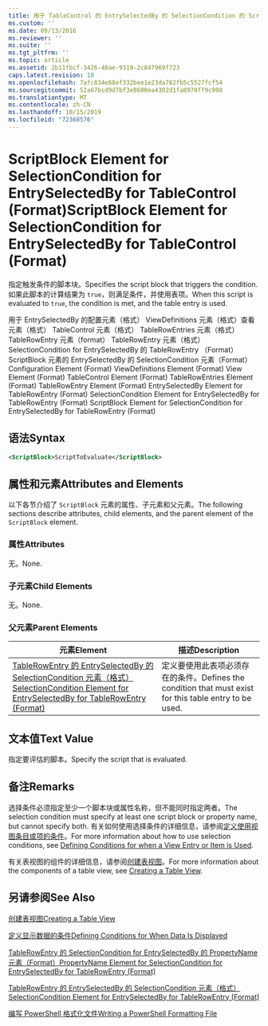 ```yaml
---
title: 用于 TableControl 的 EntrySelectedBy 的 SelectionCondition 的 ScriptBlock 元素（格式） |Microsoft Docs
ms.custom: ''
ms.date: 09/13/2016
ms.reviewer: ''
ms.suite: ''
ms.tgt_pltfrm: ''
ms.topic: article
ms.assetid: 2b11fbcf-3426-48ae-9319-2c847969f723
caps.latest.revision: 10
ms.openlocfilehash: 7afc834e68ef332bee1e23da782fb5c5527fcf54
ms.sourcegitcommit: 52a67bcd9d7bf3e8600ea4302d1fa8970ff9c998
ms.translationtype: MT
ms.contentlocale: zh-CN
ms.lasthandoff: 10/15/2019
ms.locfileid: "72368576"
---
```

# <a name="scriptblock-element-for-selectioncondition-for-entryselectedby-for-tablecontrol-format"></a><span data-ttu-id="f7196-102">ScriptBlock Element for SelectionCondition for EntrySelectedBy for TableControl (Format)</span><span class="sxs-lookup"><span data-stu-id="f7196-102">ScriptBlock Element for SelectionCondition for EntrySelectedBy for TableControl (Format)</span></span>

<span data-ttu-id="f7196-103">指定触发条件的脚本块。</span><span class="sxs-lookup"><span data-stu-id="f7196-103">Specifies the script block that triggers the condition.</span></span> <span data-ttu-id="f7196-104">如果此脚本的计算结果为 `true`，则满足条件，并使用表项。</span><span class="sxs-lookup"><span data-stu-id="f7196-104">When this script is evaluated to `true`, the condition is met, and the table entry is used.</span></span>

<span data-ttu-id="f7196-105">用于 EntrySelectedBy 的配置元素（格式） ViewDefinitions 元素（格式）查看元素（格式） TableControl 元素（格式） TableRowEntries 元素（格式） TableRowEntry 元素（format） TableRowEntry 元素（格式）SelectionCondition for EntrySelectedBy 的 TableRowEntry （Format） ScriptBlock 元素的 EntrySelectedBy 的 SelectionCondition 元素（Format）</span><span class="sxs-lookup"><span data-stu-id="f7196-105">Configuration Element (Format) ViewDefinitions Element (Format) View Element (Format) TableControl Element (Format) TableRowEntries Element (Format) TableRowEntry Element (Format) EntrySelectedBy Element for TableRowEntry (Format) SelectionCondition Element for EntrySelectedBy for TableRowEntry (Format) ScriptBlock Element for SelectionCondition for EntrySelectedBy for TableRowEntry (Format)</span></span>

## <a name="syntax"></a><span data-ttu-id="f7196-106">语法</span><span class="sxs-lookup"><span data-stu-id="f7196-106">Syntax</span></span>

```xml
<ScriptBlock>ScriptToEvaluate</ScriptBlock>
```

## <a name="attributes-and-elements"></a><span data-ttu-id="f7196-107">属性和元素</span><span class="sxs-lookup"><span data-stu-id="f7196-107">Attributes and Elements</span></span>

<span data-ttu-id="f7196-108">以下各节介绍了 `ScriptBlock` 元素的属性、子元素和父元素。</span><span class="sxs-lookup"><span data-stu-id="f7196-108">The following sections describe attributes, child elements, and the parent element of the `ScriptBlock` element.</span></span>

### <a name="attributes"></a><span data-ttu-id="f7196-109">属性</span><span class="sxs-lookup"><span data-stu-id="f7196-109">Attributes</span></span>

<span data-ttu-id="f7196-110">无。</span><span class="sxs-lookup"><span data-stu-id="f7196-110">None.</span></span>

### <a name="child-elements"></a><span data-ttu-id="f7196-111">子元素</span><span class="sxs-lookup"><span data-stu-id="f7196-111">Child Elements</span></span>

<span data-ttu-id="f7196-112">无。</span><span class="sxs-lookup"><span data-stu-id="f7196-112">None.</span></span>

### <a name="parent-elements"></a><span data-ttu-id="f7196-113">父元素</span><span class="sxs-lookup"><span data-stu-id="f7196-113">Parent Elements</span></span>

|<span data-ttu-id="f7196-114">元素</span><span class="sxs-lookup"><span data-stu-id="f7196-114">Element</span></span>|<span data-ttu-id="f7196-115">描述</span><span class="sxs-lookup"><span data-stu-id="f7196-115">Description</span></span>|
|-------------|-----------------|
|[<span data-ttu-id="f7196-116">TableRowEntry 的 EntrySelectedBy 的 SelectionCondition 元素（格式）</span><span class="sxs-lookup"><span data-stu-id="f7196-116">SelectionCondition Element for EntrySelectedBy for TableRowEntry (Format)</span></span>](./selectioncondition-element-for-entryselectedby-for-tablecontrol-format.md)|<span data-ttu-id="f7196-117">定义要使用此表项必须存在的条件。</span><span class="sxs-lookup"><span data-stu-id="f7196-117">Defines the condition that must exist for this table entry to be used.</span></span>|

## <a name="text-value"></a><span data-ttu-id="f7196-118">文本值</span><span class="sxs-lookup"><span data-stu-id="f7196-118">Text Value</span></span>

<span data-ttu-id="f7196-119">指定要评估的脚本。</span><span class="sxs-lookup"><span data-stu-id="f7196-119">Specify the script that is evaluated.</span></span>

## <a name="remarks"></a><span data-ttu-id="f7196-120">备注</span><span class="sxs-lookup"><span data-stu-id="f7196-120">Remarks</span></span>

<span data-ttu-id="f7196-121">选择条件必须指定至少一个脚本块或属性名称，但不能同时指定两者。</span><span class="sxs-lookup"><span data-stu-id="f7196-121">The selection condition must specify at least one script block or property name, but cannot specify both.</span></span> <span data-ttu-id="f7196-122">有关如何使用选择条件的详细信息，请参阅[定义使用视图条目或项的条件](./defining-conditions-for-displaying-data.md)。</span><span class="sxs-lookup"><span data-stu-id="f7196-122">For more information about how to use selection conditions, see [Defining Conditions for when a View Entry or Item is Used](./defining-conditions-for-displaying-data.md).</span></span>

<span data-ttu-id="f7196-123">有关表视图的组件的详细信息，请参阅[创建表视图](./creating-a-table-view.md)。</span><span class="sxs-lookup"><span data-stu-id="f7196-123">For more information about the components of a table view, see [Creating a Table View](./creating-a-table-view.md).</span></span>

## <a name="see-also"></a><span data-ttu-id="f7196-124">另请参阅</span><span class="sxs-lookup"><span data-stu-id="f7196-124">See Also</span></span>

[<span data-ttu-id="f7196-125">创建表视图</span><span class="sxs-lookup"><span data-stu-id="f7196-125">Creating a Table View</span></span>](./creating-a-table-view.md)

[<span data-ttu-id="f7196-126">定义显示数据的条件</span><span class="sxs-lookup"><span data-stu-id="f7196-126">Defining Conditions for When Data Is Displayed</span></span>](./defining-conditions-for-displaying-data.md)

[<span data-ttu-id="f7196-127">TableRowEntry 的 SelectionCondition for EntrySelectedBy 的 PropertyName 元素（Format）</span><span class="sxs-lookup"><span data-stu-id="f7196-127">PropertyName Element for SelectionCondition for EntrySelectedBy for TableRowEntry (Format)</span></span>](./propertyname-element-for-selectioncondition-for-entryselectedby-for-tablerowentry-format.md)

[<span data-ttu-id="f7196-128">TableRowEntry 的 EntrySelectedBy 的 SelectionCondition 元素（格式）</span><span class="sxs-lookup"><span data-stu-id="f7196-128">SelectionCondition Element for EntrySelectedBy for TableRowEntry (Format)</span></span>](./selectioncondition-element-for-entryselectedby-for-tablecontrol-format.md)

[<span data-ttu-id="f7196-129">编写 PowerShell 格式化文件</span><span class="sxs-lookup"><span data-stu-id="f7196-129">Writing a PowerShell Formatting File</span></span>](./writing-a-powershell-formatting-file.md)
